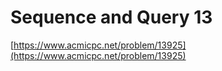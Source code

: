 # Sequence and Query 13

[https://www.acmicpc.net/problem/13925](https://www.acmicpc.net/problem/13925)
